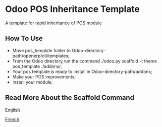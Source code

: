 Odoo POS Inheritance Template
=============================


A template for rapid inheritance of POS module 



How To Use
----------

- Move pos_template folder to Odoo-directory-path/openerp/cli/templates;
- From the Odoo directory,run the command ./odoo.py scaffold -t theme pos_template ./addons/;
- Your pos template is ready to install in Odoo-directory-path/addons;
- Make your POS improvements;
- Install your module;

Read More About the Scaffold Command
--------------------------------

[English](https://www.odoo.com/documentation/8.0/reference/cmdline.html)

[French](http://www.y-note.cm/debuter-avec-odoo-creer-un-module-en-une-commande/)
 


